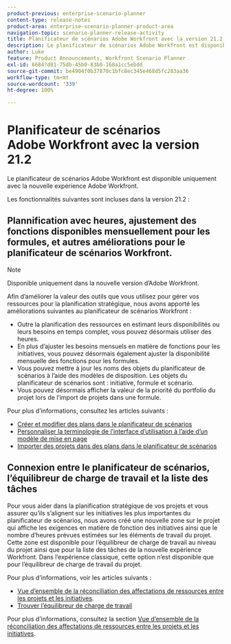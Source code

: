 ```yaml
---
product-previous: enterprise-scenario-planner
content-type: release-notes
product-area: enterprise-scenario-planner-product-area
navigation-topic: scenario-planner-release-activity
title: Planificateur de scénarios Adobe Workfront avec la version 21.2
description: Le planificateur de scénarios Adobe Workfront est disponible uniquement avec la nouvelle expérience Adobe Workfront.
author: Luke
feature: Product Announcements, Workfront Scenario Planner
exl-id: 66847d81-75db-45b0-83b0-168a1cc5ebdd
source-git-commit: be4904f0b37870c1bfc8ec345e468d5fc283aa36
workflow-type: tm+mt
source-wordcount: '339'
ht-degree: 100%

---
```


# Planificateur de scénarios Adobe Workfront avec la version 21.2

Le planificateur de scénarios Adobe Workfront est disponible uniquement avec la nouvelle expérience Adobe Workfront.

Les fonctionnalités suivantes sont incluses dans la version 21.2 :

## Plannification avec heures, ajustement des fonctions disponibles mensuellement pour les formules, et autres améliorations pour le planificateur de scénarios Workfront.

>[!NOTE]
>
>Disponible uniquement dans la nouvelle version d’Adobe Workfront.

Afin d’améliorer la valeur des outils que vous utilisez pour gérer vos ressources pour la planification stratégique, nous avons apporté les améliorations suivantes au planificateur de scénarios Workfront :

* Outre la planification des ressources en estimant leurs disponibilités ou leurs besoins en temps complet, vous pouvez désormais utiliser des heures.
* En plus d’ajuster les besoins mensuels en matière de fonctions pour les initiatives, vous pouvez désormais également ajuster la disponibilité mensuelle des fonctions pour les formules.
* Vous pouvez mettre à jour les noms des objets du planificateur de scénarios à l’aide des modèles de disposition. Les objets du planificateur de scénarios sont : initiative, formule et scénario.
* Vous pouvez désormais afficher la valeur de la priorité du portfolio du projet lors de l’import de projets dans une formule.

Pour plus d’informations, consultez les articles suivants :

* [Créer et modifier des plans dans le planificateur de scénarios](../../../scenario-planner/create-and-edit-plans.md)
* [Personnaliser la terminologie de l’interface d’utilisation à l’aide d’un modèle de mise en page](../../../administration-and-setup/customize-workfront/use-layout-templates/customize-terminology.md)
* [Importer des projets dans des plans dans le planificateur de scénarios](../../../scenario-planner/import-projects-to-plans.md)

## Connexion entre le planificateur de scénarios, l’équilibreur de charge de travail et la liste des tâches

Pour vous aider dans la planification stratégique de vos projets et vous assurer qu’ils s’alignent sur les initiatives les plus importantes du planificateur de scénarios, nous avons créé une nouvelle zone sur le projet qui affiche les exigences en matière de fonction des initiatives ainsi que le nombre d’heures prévues estimées sur les éléments de travail du projet. Cette zone est disponible pour l’équilibreur de charge de travail au niveau du projet ainsi que pour la liste des tâches de la nouvelle expérience Workfront. Dans l’expérience classique, cette option n’est disponible que pour l’équilibreur de charge de travail du projet.

Pour plus d’informations, voir les articles suivants :

* [Vue d’ensemble de la réconciliation des affectations de ressources entre les projets et les initiatives](../../../scenario-planner/overview-reconcile-allocations-between-projects-initiatives.md).
* [Trouver l’équilibreur de charge de travail](../../../resource-mgmt/workload-balancer/navigate-the-workload-balancer.md)

Pour plus d’informations, consultez la section [Vue d’ensemble de la réconciliation des affectations de ressources entre les projets et les initiatives](../../../scenario-planner/overview-reconcile-allocations-between-projects-initiatives.md).

